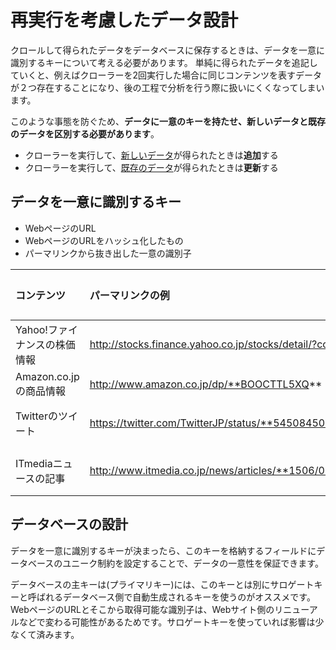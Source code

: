 # 再実行を考慮したデータ設計
クロールして得られたデータをデータベースに保存するときは、データを一意に識別するキーについて考える必要があります。
単純に得られたデータを追記していくと、例えばクローラーを2回実行した場合に同じコンテンツを表すデータが２つ存在することになり、後の工程で分析を行う際に扱いにくくなってしまいます。

このような事態を防ぐため、**データに一意のキーを持たせ、新しいデータと既存のデータを区別する必要があります**。

 - クローラーを実行して、<u>新しいデータ</u>が得られたときは**追加**する
 - クローラーを実行して、<u>既存のデータ</u>が得られたときは**更新**する


## データを一意に識別するキー

 - WebページのURL
 - WebページのURLをハッシュ化したもの
 - パーマリンクから抜き出した一意の識別子

| コンテンツ | パーマリンクの例 | 識別子の意味 |
|:---------|:--------------|:-----------|
| Yahoo!ファイナンスの株価情報 | http://stocks.finance.yahoo.co.jp/stocks/detail/?code=**8411** | 証券コード |
| Amazon.co.jpの商品情報 | http://www.amazon.co.jp/dp/**BOOCTTL5XQ** | ASIN |
| Twitterのツイート | https://twitter.com/TwitterJP/status/**54508450249080** | ツイートID |
| ITmediaニュースの記事 | http://www.itmedia.co.jp/news/articles/**1506/08/news123**.html | 年月日と番号 |

## データベースの設計
データを一意に識別するキーが決まったら、このキーを格納するフィールドにデータベースのユニーク制約を設定することで、データの一意性を保証できます。

データベースの主キーは(プライマリキー)には、このキーとは別にサロゲートキーと呼ばれるデータベース側で自動生成されるキーを使うのがオススメです。
WebページのURLとそこから取得可能な識別子は、Webサイト側のリニューアルなどで変わる可能性があるためです。サロゲートキーを使っていれば影響は少なくて済みます。
